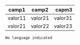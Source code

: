 | camp1        |      camp2      |  capm3 |
| ------------- | :-----------: | ----: |
| valor11     | valor21 | valor31 |
| vslor21      |   valor22    |   valor23 |



```
No language indicated
```
